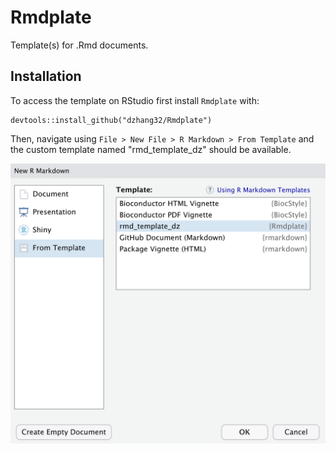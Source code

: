 # Rmdplate

Template(s) for .Rmd documents.

## Installation

To access the template on RStudio first install `Rmdplate` with:

``` {.r}
devtools::install_github("dzhang32/Rmdplate")
```

Then, navigate using `File > New File > R Markdown > From Template` and the custom template named "rmd\_template\_dz" should be available.

![](https://raw.githubusercontent.com/dzhang32/Rmdplate/master/inst/screenshot/example.png)
